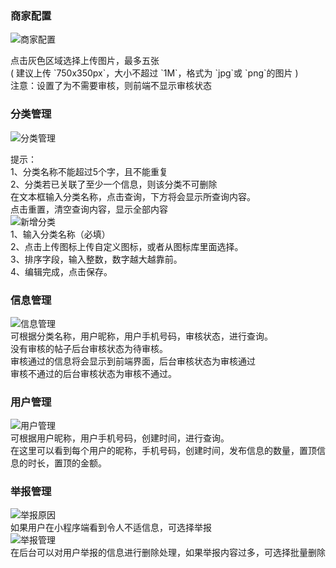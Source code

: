 ﻿### **商家配置**
![商家配置](/img/商家配置.png)<br/>
<p>点击灰色区域选择上传图片，最多五张 <br/>
( 建议上传 `750x350px`，大小不超过 `1M`，格式为 `jpg`或 `png`的图片 )<br/>
注意：设置了为不需要审核，则前端不显示审核状态<br/></p>


### **分类管理**
![分类管理](/img/分类管理.png)<br/>

提示：<br/>
1、分类名称不能超过5个字，且不能重复<br/>
2、分类若已关联了至少一个信息，则该分类不可删除<br/>
在文本框输入分类名称，点击查询，下方将会显示所查询内容。<br/>
点击重置，清空查询内容，显示全部内容<br/>
![新增分类](/img/新增分类.png)<br/>
1、输入分类名称（必填）<br/>
2、点击上传图标上传自定义图标，或者从图标库里面选择。<br/>
3、排序字段，输入整数，数字越大越靠前。<br/>
4、编辑完成，点击保存。<br/>

### **信息管理**
![信息管理](/img/信息管理.png)<br/>
可根据分类名称，用户昵称，用户手机号码，审核状态，进行查询。<br/>
没有审核的帖子后台审核状态为待审核。<br/>
审核通过的信息将会显示到前端界面，后台审核状态为审核通过<br/>
审核不通过的后台审核状态为审核不通过。<br/>


### **用户管理**
![用户管理](/img/用户管理.png)<br/>
可根据用户昵称，用户手机号码，创建时间，进行查询。<br/>
在这里可以看到每个用户的昵称，手机号码，创建时间，发布信息的数量，置顶信息的时长，置顶的金额。


### **举报管理**
![举报原因](/img/举报原因.png)<br/>
如果用户在小程序端看到令人不适信息，可选择举报<br/>
![举报管理](/img/举报管理.png)<br/>
在后台可以对用户举报的信息进行删除处理，如果举报内容过多，可选择批量删除<br/>

